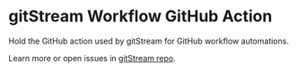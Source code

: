 # gitStream Workflow GitHub Action

Hold the GitHub action used by gitStream for GitHub workflow automations.

Learn more or open issues in [gitStream repo](https://github.com/linear-b/gitstream).

